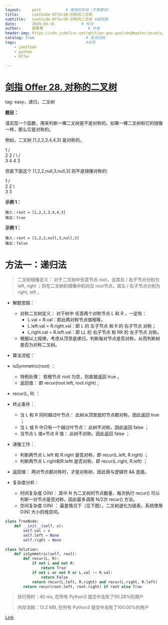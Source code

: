 ```yaml
---
layout:     post           # 使用的布局（不需要改）
title:      LeetCode-Offer28-对称的二叉树
subtitle:   LeetCode-Offer28-对称的二叉树 #副标题
date:       2020-09-16            # 时间
author:     甜果果                    # 作者
header-img: https://cdn.jsdelivr.net/gh/tian-guo-guo/cdn@master/assets/picgoimg/20200701171155.png  #背景图片
catalog: true                       # 是否归档
tags:                               #标签
    - LeetCode
    - python
    - Offer

---
```


# [剑指 Offer 28. 对称的二叉树](https://leetcode-cn.com/problems/dui-cheng-de-er-cha-shu-lcof/)

tag: easy，递归，二叉树

**题目：**

请实现一个函数，用来判断一棵二叉树是不是对称的。如果一棵二叉树和它的镜像一样，那么它是对称的。

例如，二叉树 [1,2,2,3,4,4,3] 是对称的。

   1
  / \
 2  2
 / \ / \
3  4 4  3

但是下面这个 [1,2,2,null,3,null,3] 则不是镜像对称的:

   1
  / \
 2  2
  \  \
  3   3

**示例 1：**

```
输入：root = [1,2,2,3,4,4,3]
输出：true
```

**示例 1：**

```
输入：root = [1,2,2,null,3,null,3]
输出：false
```

# 方法一：递归法

>二叉树镜像定义： 对于二叉树中任意节点 root，设其左 / 右子节点分别为 left, right ；则在二叉树的镜像中的对应 root节点，其左 / 右子节点分别为 right, left 。

- 解题思路：
    - 对称二叉树定义： 对于树中 任意两个对称节点 L 和 R ，一定有：
        - L.val = R.val：即此两对称节点值相等。
        - L.left.val = R.right.val：即 L 的 左子节点 和 R 的 右子节点 对称；
        - L.right.val = R.left.val：即 LL 的 右子节点 和 RR 的 左子节点 对称。
    - 根据以上规律，考虑从顶至底递归，判断每对节点是否对称，从而判断树是否为对称二叉树。

- 算法流程：
- isSymmetric(root) ：
    - 特例处理： 若根节点 root 为空，则直接返回 true 。
    - 返回值： 即 recur(root.left, root.right) ;
- recur(L, R) ：
- 终止条件：
    - 当 L 和 R 同时越过叶节点： 此树从顶至底的节点都对称，因此返回 true ；
    - 当 L 或 R 中只有一个越过叶节点： 此树不对称，因此返回 false ；
    - 当节点 L 值≠节点 R 值： 此树不对称，因此返回 false ；
- 递推工作：
    - 判断两节点 L.left 和 R.right 是否对称，即 recur(L.left, R.right) ；
    - 判断两节点 L.right和R.leftt 是否对称，即 recur(L.right, R.left) ；
- 返回值： 两对节点都对称时，才是对称树，因此用与逻辑符 && 连接。

-   复杂度分析：
    -   时间复杂度 O(N)： 其中 N 为二叉树的节点数量，每次执行 recur() 可以判断一对节点是否对称，因此最多调用 N/2次 recur() 方法。
    -   空间复杂度 O(N) ： 最差情况下（见下图），二叉树退化为链表，系统使用 O(N) 大小的栈空间。

```python
class TreeNode:
    def __init__(self, x):
        self.val = x
        self.left = None
        self.right = None
        
class Solution:
    def isSymmetric(self, root):
        def recur(L, R):
            if not L and not R:
                return True
            if not L or not R or L.val != R.val:
                return False
            return recur(L.left, R.right) and recur(L.right, R.left)
        return recur(root.left, root.right) if root else True
```

>执行用时：40 ms, 在所有 Python3 提交中击败了90.28%的用户
>
>内存消耗：13.2 MB, 在所有 Python3 提交中击败了100.00%的用户

[Link](https://leetcode-cn.com/problems/dui-cheng-de-er-cha-shu-lcof/solution/mian-shi-ti-28-dui-cheng-de-er-cha-shu-di-gui-qing/)